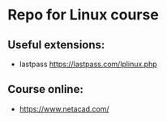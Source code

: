 Repo for Linux course
=====================

Useful extensions:
------------------

* lastpass https://lastpass.com/lplinux.php

Course online:
--------------

* https://www.netacad.com/
